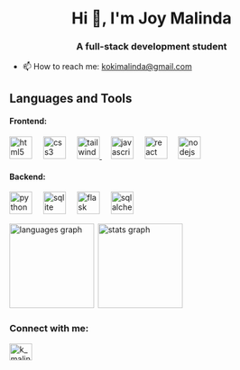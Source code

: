 <h1 align="center">Hi 👋, I'm Joy Malinda</h1>
<h3 align="center">A full-stack development student</h3>

- 📫 How to reach me: kokimalinda@gmail.com

## Languages and Tools
<div align="left">
  <h4>Frontend: </h4>
  <img src="https://cdn.jsdelivr.net/gh/devicons/devicon/icons/html5/html5-original.svg" height="40" alt="html5 logo" title="HTML5"  />
  <img width="12" />
  <img src="https://cdn.jsdelivr.net/gh/devicons/devicon/icons/css3/css3-original.svg" height="40" alt="css3 logo" title="CSS"  />
  <img width="12" />
  <a href="https://tailwindcss.com/" target="_blank" rel="noreferrer"><img src="https://www.vectorlogo.zone/logos/tailwindcss/tailwindcss-icon.svg" alt="tailwind" width="40" height="40" title="Tailwind CSS"/> </a>
  <img width="12" />
  <img src="https://cdn.jsdelivr.net/gh/devicons/devicon/icons/javascript/javascript-original.svg" height="40" alt="javascript logo" title="JavaScript" />
  <img width="12" />
  <a href="https://react.dev/" target="_blank" rel="noreferrer"><img src="https://cdn.jsdelivr.net/gh/devicons/devicon/icons/react/react-original.svg" height="40" alt="react logo" title="React" /></a>
  <img width="12" />
  <a href="https://nodejs.org/en" target="_blank" rel="noreferrer"><img src="https://cdn.jsdelivr.net/gh/devicons/devicon/icons/nodejs/nodejs-original.svg" height="40" alt="nodejs logo" title="Node.js" /></a>
</div>

<div align="left">
  <h4>Backend:</h4>
  <a href="https://www.python.org/" target="_blank" rel="noreferrer"><img src="https://cdn.jsdelivr.net/gh/devicons/devicon/icons/python/python-original.svg" height="40" alt="python logo" title="Python"  /></a>
  <img width="12" />
  <a href="https://www.sqlite.org/" target="_blank" rel="noreferrer"><img src="https://cdn.jsdelivr.net/gh/devicons/devicon/icons/sqlite/sqlite-original.svg" height="40" alt="sqlite logo" title="Sqlite" /></a>
  <img width="12" />
  <a href="https://flask.palletsprojects.com/en/stable/" target="_blank" rel="noreferrer"><img src="https://cdn.jsdelivr.net/gh/devicons/devicon/icons/flask/flask-original.svg" height="40" alt="flask logo" title="Flask"/></a>
  <img width="12" />
  <a href="https://www.sqlalchemy.org/" target="_blank" rel="noreferrer"><img src="https://cdn.jsdelivr.net/gh/devicons/devicon/icons/sqlalchemy/sqlalchemy-original.svg" height="40" alt="sqlalchemy logo" title="SqlAlchemy" /></a>
</div>

<div>
  <p><img align="left" src="https://github-readme-stats.vercel.app/api/top-langs?username=JoyMalinda&locale=en&hide_title=false&layout=compact&card_width=320&langs_count=5&theme=radical&hide_border=false&order=2" height="150" alt="languages graph" />
</p>

  <p>&nbsp;<img align="centre" src="https://github-readme-stats.vercel.app/api?username=JoyMalinda&hide_title=false&hide_rank=false&show_icons=true&include_all_commits=true&count_private=true&disable_animations=false&theme=radical&locale=en&hide_border=false&order=1" height="150" alt="stats graph"  /></p>
  </div>

<div>
  <h3 align="left">Connect with me:</h3>
  <p align="left">
    <a href="https://www.leetcode.com/k_malinda" target="blank"><img align="center" src="https://raw.githubusercontent.com/rahuldkjain/github-profile-readme-generator/master/src/images/icons/Social/leet-code.svg"     alt="k_malinda" height="30" width="40" /></a>
  </p>
</div>
